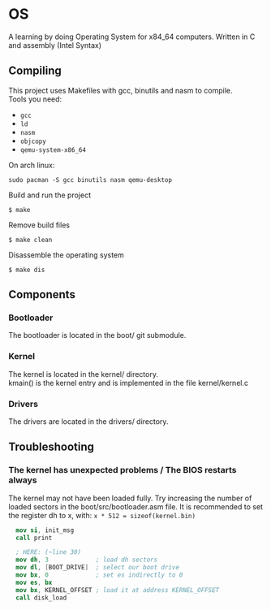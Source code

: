 # OS
A learning by doing Operating System for x84_64 computers. Written in C and assembly (Intel Syntax)

## Compiling
This project uses Makefiles with gcc, binutils and nasm to compile.<br>
Tools you need: <br>
- `gcc`
- `ld`
- `nasm`
- `objcopy`
- `qemu-system-x86_64`

On arch linux:
```
sudo pacman -S gcc binutils nasm qemu-desktop
```

Build and run the project
```
$ make
```
Remove build files
```
$ make clean
```
Disassemble the operating system
```
$ make dis
```

## Components
### Bootloader
The bootloader is located in the boot/ git submodule.

### Kernel
The kernel is located in the kernel/ directory.<br>
kmain() is the kernel entry and is implemented in the file kernel/kernel.c

### Drivers
The drivers are located in the drivers/ directory.<br>

## Troubleshooting
### The kernel has unexpected problems / The BIOS restarts always
The kernel may not have been loaded fully. Try increasing the number of loaded
sectors in the boot/src/bootloader.asm file.
It is recommended to set the register dh to x, with: `x * 512 = sizeof(kernel.bin)`
```nasm
  mov si, init_msg
  call print

  ; HERE: (~line 30)
  mov dh, 3             ; load dh sectors
  mov dl, [BOOT_DRIVE]  ; select our boot drive
  mov bx, 0             ; set es indirectly to 0
  mov es, bx
  mov bx, KERNEL_OFFSET ; load it at address KERNEL_OFFSET
  call disk_load
```
